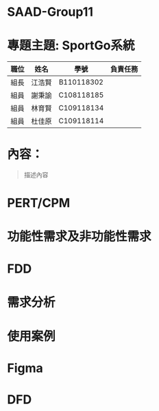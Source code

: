 # SAAD-Group11
# 專題主題: SportGo系統

| 職位 | 姓名 | 學號 | 負責任務 |
| :------- | :--------: | :--------: |--------: |
| 組長 | 江浩賢 | B110118302 |
| 組員 | 謝秉諭 | C108118185 |
| 組員 | 林育賢 | C109118134 |
| 組員 | 杜佳原 | C109118114 |


# 內容：
>描述內容
# PERT/CPM
# 功能性需求及非功能性需求
# FDD
# 需求分析
# 使用案例
# Figma
# DFD
